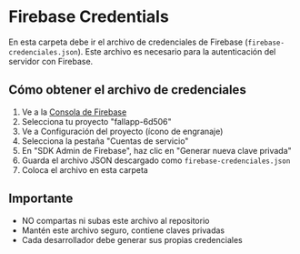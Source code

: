 # Firebase Credentials

En esta carpeta debe ir el archivo de credenciales de Firebase (`firebase-credenciales.json`). Este archivo es necesario para la autenticación del servidor con Firebase.

## Cómo obtener el archivo de credenciales

1. Ve a la [Consola de Firebase](https://console.firebase.google.com/)
2. Selecciona tu proyecto "fallapp-6d506"
3. Ve a Configuración del proyecto (ícono de engranaje)
4. Selecciona la pestaña "Cuentas de servicio"
5. En "SDK Admin de Firebase", haz clic en "Generar nueva clave privada"
6. Guarda el archivo JSON descargado como `firebase-credenciales.json`
7. Coloca el archivo en esta carpeta

## Importante
- NO compartas ni subas este archivo al repositorio
- Mantén este archivo seguro, contiene claves privadas
- Cada desarrollador debe generar sus propias credenciales
